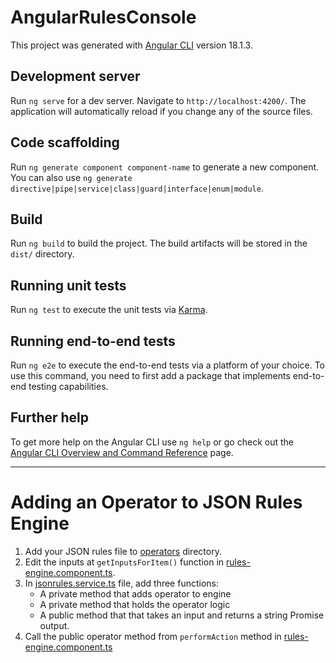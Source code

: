 # AngularRulesConsole

This project was generated with [Angular CLI](https://github.com/angular/angular-cli) version 18.1.3.

## Development server

Run `ng serve` for a dev server. Navigate to `http://localhost:4200/`. The application will automatically reload if you change any of the source files.

## Code scaffolding

Run `ng generate component component-name` to generate a new component. You can also use `ng generate directive|pipe|service|class|guard|interface|enum|module`.

## Build

Run `ng build` to build the project. The build artifacts will be stored in the `dist/` directory.

## Running unit tests

Run `ng test` to execute the unit tests via [Karma](https://karma-runner.github.io).

## Running end-to-end tests

Run `ng e2e` to execute the end-to-end tests via a platform of your choice. To use this command, you need to first add a package that implements end-to-end testing capabilities.

## Further help

To get more help on the Angular CLI use `ng help` or go check out the [Angular CLI Overview and Command Reference](https://angular.dev/tools/cli) page.

---

# Adding an Operator to JSON Rules Engine
1. Add your JSON rules file to [operators](public/assets/operators) directory. 
2. Edit the inputs at `getInputsForItem()` function in [rules-engine.component.ts](src/app/rules-engine/rules-engine.component.ts). 
3. In [jsonrules.service.ts](src/app/jsonrules.service.ts) file, add three functions:
    - A private method that adds operator to engine
    - A private method that holds the operator logic
    - A public method that that takes an input and returns a string Promise output.
4. Call the public operator method from `performAction` method in [rules-engine.component.ts](src/app/rules-engine/rules-engine.component.ts)

